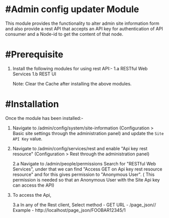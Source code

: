 #Admin config updater Module
=======

This module provides the functionality to alter admin site information form and also provide a rest API that 
accepts an API key for authentication of API consumer and a Node-id to get the content of that node.

#Prerequisite
============

1. Install the following modules for using rest API:-
	1.a RESTful Web Services
	1.b REST UI

	Note: Clear the Cache after installing the above modules.

#Installation
============

Once the module has been installed:-

1. Navigate to /admin/config/system/site-information
	(Configuration > Basic site settings through the administration panel) and
	update the `Site API Key` value.

2. Navigate to /admin/config/services/rest and enable "Api key rest resource" 
	(Configuration > Rest through the administration panel)

	2.a Navigate to /admin/people/permissions 
		Search for "RESTful Web Services", under that we can find "Access GET on Api key rest resource resource" and for this gives permission to "Anonymous User".
		( This permission is needed so that an Anonymous User with the Site Api key can access the API)

3. To access the Api, 

	3.a In any of the Rest client, 
		Select method - GET
		URL - <SiteUrl>/page_json/<SiteApiKey>/<NodeId>
		Example - http://localhost/page_json/FOOBAR12345/1